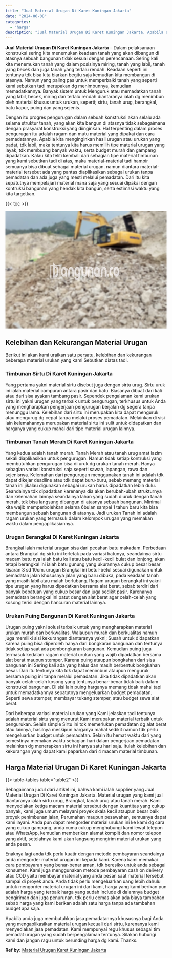 ```yaml
---
title: "Jual Material Urugan Di Karet Kuningan Jakarta"
date: "2024-06-08"
categories: 
  - "harga"
description: "Jual Material Urugan Di Karet Kuningan Jakarta. Apabila anda juga membutuhkan jasa pemadatannya khususnya bagi Anda yang mengaplikasikan material urugan kecu..."
---
```


**Jual Material Urugan Di Karet Kuningan Jakarta** – Dalam pelaksanaan konstruksi sering kita menemukan keadaan tanah yang akan dibangun di atasnya sebuah bangunan tidak sesuai dengan perencanaan. Sering kali kita menemukan tanah yang dalam posisinya miring, tanah yang labil, tanah yang becek dan juga tanah yang terlalu rendah. Keadaan seperti ini tentunya tdk bisa kita biarkan begitu saja kemudian kita membangun di atasnya. Namun yang paling pas untuk memperbaiki tanah yang seperti kami sebutkan tadi merupakan dg menimbunnya, kemudian memadatkannya. Banyak sistem untuk Menguruk atau memadatkan tanah yang labil, becek, miring dan terlalu rendah diantaranya ialah dg menimbun oleh material khusus untuk urukan, seperti; sirtu, tanah urug, berangkal, batu kapur, puing dan yang sejenis.

Dengan itu progres pengurugan dalam sebuah konstruksi akan selalu ada selama struktur tanah, yang akan kita bangun di atasnya tidak sebagaimana dengan prasyarat konstruksi yang diinginkan. Hal terpenting dalam proses pengurugan itu adalah ragam dan mutu material yang dipakai dan cara pemadatannya. Apabila kita menginginkan hasil urugan atau urukan yang padat, tdk labil, maka tentunya kita harus memilih tipe material urugan yang layak, tdk membuang banyak waktu, serta budget murah dan gampang dipadatkan. Kalau kita teliti kembali dari sebagian tipe material timbunan yang kami sebutkan tadi di atas, maka material-material tadi hampir semuanya bisa dibuat sebagai material urugan. namun diantara material-material tersebut ada yang pantas diaplikasikan sebagai urukan tanpa pemadatan dan ada juga yang mesti melalui pemadatan. Dari itu kita sepatutnya mempelajari material mana saja yang sesuai dipakai dengan kontruksi bangunan yang hendak kita bangun, serta estimasi waktu yang kita targetkan.

{{< toc >}}

![Jual Material Urugan Di Karet Kuningan Jakarta](/images/jual-urugan-39.png)

## Kelebihan dan Kekurangan Material Urugan

Berikut ini akan kami uraikan satu persatu, kelebihan dan kekurangan beberapa material urukan yang kami Sebutkan diatas tadi.

### Timbunan Sirtu Di Karet Kuningan Jakarta

Yang pertama yakni material sirtu disebut juga dengan sirtu urug. Sirtu uruk ini ialah material campuran antara pasir dan batu. Biasanya dibuat dari kali atau dari sisa ayakan tambang pasir. Sependek pengalaman kami urukan sirtu ini yakni urugan yang terbaik untuk pengurugan, terkhusus untuk Anda yang mengharapkan pengerjaan pengurugan berjalan dg segera tanpa menunggu lama. Kelebihan dari sirtu ini merupakan kita dapat menguruk atau mengurug dg cepat tanpa melalui proses pemadatan. Melainkan di sisi lain kelemahannya merupakan material sirtu ini sulit untuk didapatkan dan harganya yang cukup mahal dari tipe material urugan lainnya.

### Timbunan Tanah Merah Di Karet Kuningan Jakarta

Yang kedua adalah tanah merah. Tanah Merah atau tanah urug amat lazim sekali diaplikasikan untuk pengurugan. Namun tidak setiap kontruksi yang membutuhkan pengurugan bisa di uruk dg urukan tanah merah. Hanya sebagian variasi konstruksi saja seperti sawah, lapangan, rawa dan sejenisnya. Kelemahan dari pengurugan menggunakan tanah ini adalah tdk dapat dikejar deadline atau tdk dapat buru-buru, sebab memang material tanah ini jikalau digunakan sebagai urukan harus dipadatkan lebih dulu. Seandainya tdk dipadatkan karenanya dia akan berubah-ubah strukturnya dan kelemahan lainnya seandainya lahan yang sudah diuruk dengan tanah merah, tdk bisa langsung dibangun di atasnya sebuah bangunan. Minimal kita wajib memperbolehkan selama 6bulan sampai 1 tahun baru kita bisa membangun sebuah bangunan di atasnya. Jadi urukan Tanah ini adalah ragam urukan yang termasuk dalam kelompok urugan yang memakan waktu dalam pengaplikasiannya.

### Urugan Berangkal Di Karet Kuningan Jakarta

Brangkal ialah material urugan sisa dari pecahan batu makadam. Perbedaan antara Brangkal dg sirtu ini terletak pada variasi batunya, seandainya sirtu macam batu nya ialah batu kali atau batu kecil-kecil bulat dan lonjong, akan tetapi berangkal ini ialah batu gunung yang ukurannya cukup besar besar kisaran 3 sd 10cm. urugan Brangkal ini betul-betul sesuai digunakan untuk pemadatan jalan khususnya jalan yang baru dibuka, pada keadaan tanah yang masih labil atau malah berlubang. Ragam urugan berangkal ini yakni tipe urugan yang harus dipadatkan bersama alat berat, sebab terdiri dari banyak bebatuan yang cukup besar dan juga sedikit pasir. Karenanya pemadatan berangkal ini patut dengan alat berat agar celah-celah yang kosong terisi dengan hancuran material lainnya.

### Urukan Puing Bangunan Di Karet Kuningan Jakarta

Urugan puing yakni solusi terbaik untuk yang mengharapkan material urukan murah dan berkwalitas. Walaupun murah dan berkualitas namun juga memiliki sisi kekurangan diantaranya yakni; Susah untuk didapatkan karena puing bisa diperoleh hanya dari bongkaran bangunan dan tentunya tidak setiap saat ada pembongkaran bangunan. Kemudian puing juga termasuk kedalam ragam material urukan yang wajib dipadatkan bersama alat berat maupun stemper. Karena puing ataupun bongkahan dari sisa bangunan ini Sering kali ada yang halus dan masih berbentuk bongkahan besar. Dari itu tentunya kita tdk dapat menimbun ataupun menguruk bersama puing ini tanpa melalui pemadatan. Jika tidak dipadatkan akan banyak celah-celah kosong yang tentunya benar-benar tidak baik dalam konstruksi bangunan. Di sisi lain puing harganya memang tidak mahal tapi untuk memadatkannya sepatutnya mengeluarkan budget pemadatan. Seperti sewa stemper, membayar tukang stemper, atau budget sewa alat berat.

Dari beberapa variasi material urukan yang Kami jelaskan tadi tentunya adalah material sirtu yang menurut Kami merupakan material terbaik untuk pengurukan. Selain simple Sirtu ini tdk memerlukan pemadatan dg alat berat atau lainnya, hasilnya meskipun harganya mahal sedikit namun tdk perlu mengeluarkan budget untuk pemadatan. Selain itu hemat waktu dari yang semestinya memakan waktu sebagian hari dalam pengerjaan pemadatan melainkan dg menerapkan sirtu ini hanya satu hari saja. Itulah kelebihan dan kekurangan yang dapat kami paparkan dari 4 macam material timbunan.

## Harga Material Urugan Di Karet Kuningan Jakarta

{{< table-tables table="table2" >}}

Sebagaimana judul dari artikel ini, bahwa kami ialah supplier yang Jual Material Urugan Di Karet Kuningan Jakarta. Material urugan yang kami jual diantaranya ialah sirtu urug, Brangkal, tanah urug atau tanah merah. Kami menyediakan ketiga macam material tersebut dengan kuantitas yang cukup banyak, kami juga umum melayani proyek skala kecil ataupun besar baik proyek penimbunan jalan, Perumahan maupun pesawahan, semuanya dapat kami layani. Anda pun dapat mengorder material urukan ini ke kami dg cara yang cukup gampang, anda cuma cukup menghubungi kami lewat telepon atau WhatsApp, kemudian memberikan alamat komplit dan nomor telepon yang aktif, setelahnya kami akan langsung mengirim material urukan yang anda pesan.

Enaknya lagi anda tdk perlu kuatir dengan metode pembayaran seandainya anda mengorder material urugan ini kepada kami. Karena kami memakai cara pembayaran yang benar-benar aman, tdk beresiko untuk anda sebagai konsumen. Kami juga menggunakan metode pembayaran cash on delivery atau COD yaitu membayar material yang anda pesan saat material tersebut sampai di proyek anda. Anda tidak perlu mengeluarkan uang lebih dahulu untuk mengorder material urugan ini dari kami, harga yang kami berikan pun adalah harga yang terbaik harga yang sudah include di dalamnya budget pengiriman dan juga penurunan. tdk perlu cemas akan ada biaya tambahan sebab harga yang kami berikan adalah satu harga tanpa ada tambahan budget apa saja.

Apabila anda juga membutuhkan jasa pemadatannya khususnya bagi Anda yang mengaplikasikan material urugan kecuali dari sirtu, karenanya kami menyediakan jasa pemadatan. Kami mempunyai regu khusus sebagai tim pemadat urugan yang sudah berpengalaman tentunya. Silakan hubungi kami dan jangan ragu untuk berunding harga dg kami. Thanks.

**Ref by:** [Material Urugan Karet Kuningan Jakarta](https://id.wikipedia.org/wiki/Material)
